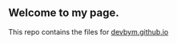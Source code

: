 ## Welcome to my page.

This repo contains the files for [devbym.github.io](https://devbym.github.io)


